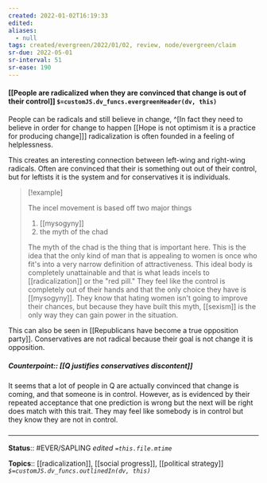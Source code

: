 ```yaml
---
created: 2022-01-02T16:19:33 
edited: 
aliases:
  - null
tags: created/evergreen/2022/01/02, review, node/evergreen/claim
sr-due: 2022-05-01
sr-interval: 51
sr-ease: 190
---
```


#### [[People are radicalized when they are convinced that change is out of their control]] `$=customJS.dv_funcs.evergreenHeader(dv, this)`

People can be radicals and still believe in change,
^[In fact they need to believe in order for change to happen [[Hope is not optimism it is a practice for producing change]]]
radicalization is often founded in a feeling of helplessness.

This creates an interesting connection between left-wing and right-wing radicals. 
Often are convinced that their is something out out of their control, but for leftists it is the system and for conservatives it is individuals.

> [!example]
> 
> The incel movement is based off two major things
> 1. [[mysogyny]]
> 2. the myth of the chad
> 
> The myth of the chad is the thing that is important here. This is the idea that the only kind of man that is appealing to women is once who fit's into a very narrow definition of attractiveness. 
> This ideal body is completely unattainable and that is what leads incels to [[radicalization]] or the "red pill."
> They feel like the control is completely out of their hands and that the only choice they have is [[mysogyny]].
> They know that hating women isn't going to improve their chances, but because they have built this myth, [[sexism]] is the only way they can gain power in the situation.

This can also be seen in [[Republicans have become a true opposition party]].
Conservatives are not radical because their goal is not change it is opposition.

##### Counterpoint:: [[Q justifies conservatives discontent]]

It seems that a lot of people in Q are actually convinced that change is coming, and that someone is in control. 
However, as is evidenced by their repeated acceptance that one prediction is wrong but the next will be right does match with this trait. They may feel like somebody is in control but they know they are not in control.

### <hr class="footnote"/>

**Status**:: #EVER/SAPLING 
*edited `=this.file.mtime`*

**Topics**:: [[radicalization]], [[social progress]], [[political strategy]]
*`$=customJS.dv_funcs.outlinedIn(dv, this)`*
